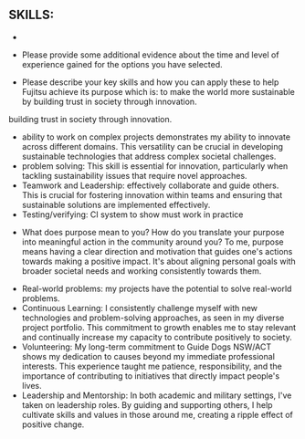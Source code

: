 <!-- SPDX-License-Identifier: zlib-acknowledgement -->
SKILLS:
- 
- 


* Please provide some additional evidence about the time and level of experience gained for the options you have selected.

* Please describe your key skills and how you can apply these to help Fujitsu achieve its purpose which is: 
  to make the world more sustainable by building trust in society through innovation.

building trust in society through innovation. 
- ability to work on complex projects
demonstrates my ability to innovate across different domains. This versatility can be crucial in developing sustainable technologies that address complex societal challenges. 
- problem solving:
This skill is essential for innovation, particularly when tackling sustainability issues that require novel approaches.
- Teamwork and Leadership:
effectively collaborate and guide others. This is crucial for fostering innovation within teams and ensuring that sustainable solutions are implemented effectively.
- Testing/verifying:
CI system to show must work in practice

* What does purpose mean to you? How do you translate your purpose into meaningful action in the community around you?
To me, purpose means having a clear direction and motivation that guides one's actions towards making a positive impact. It's about aligning personal goals with broader societal needs and working consistently towards them.

- Real-world problems:
my projects have the potential to solve real-world problems.
- Continuous Learning: 
I consistently challenge myself with new technologies and problem-solving approaches, as seen in my diverse project portfolio. This commitment to growth enables me to stay relevant and continually increase my capacity to contribute positively to society.
- Volunteering:
My long-term commitment to Guide Dogs NSW/ACT shows my dedication to causes beyond my immediate professional interests. This experience taught me patience, responsibility, and the importance of contributing to initiatives that directly impact people's lives.
- Leadership and Mentorship: 
In both academic and military settings, I've taken on leadership roles. 
By guiding and supporting others, I help cultivate skills and values in those around me, creating a ripple effect of positive change.
